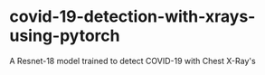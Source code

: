 # covid-19-detection-with-xrays-using-pytorch
 A Resnet-18 model trained to detect COVID-19 with Chest X-Ray's
